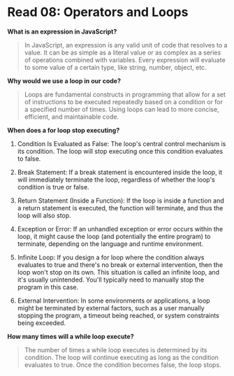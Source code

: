 # Read 08: Operators and Loops

**What is an expression in JavaScript?**

>In JavaScript, an expression is any valid unit of code that resolves to a value. It can be as simple as a literal value or as complex as a series of operations combined with variables. Every expression will evaluate to some value of a certain type, like string, number, object, etc.

**Why would we use a loop in our code?**

>Loops are fundamental constructs in programming that allow for a set of instructions to be executed repeatedly based on a condition or for a specified number of times. Using loops can lead to more concise, efficient, and maintainable code.

**When does a for loop stop executing?**

1. Condition Is Evaluated as False: The loop's central control mechanism is its condition. The loop will stop executing once this condition evaluates to false.

2. Break Statement: If a break statement is encountered inside the loop, it will immediately terminate the loop, regardless of whether the loop's condition is true or false.

3. Return Statement (Inside a Function): If the loop is inside a function and a return statement is executed, the function will terminate, and thus the loop will also stop.

4. Exception or Error: If an unhandled exception or error occurs within the loop, it might cause the loop (and potentially the entire program) to terminate, depending on the language and runtime environment.

5. Infinite Loop: If you design a for loop where the condition always evaluates to true and there's no break or external intervention, then the loop won't stop on its own. This situation is called an infinite loop, and it's usually unintended. You'll typically need to manually stop the program in this case.

6. External Intervention: In some environments or applications, a loop might be terminated by external factors, such as a user manually stopping the program, a timeout being reached, or system constraints being exceeded.

**How many times will a while loop execute?**

>The number of times a while loop executes is determined by its condition. The loop will continue executing as long as the condition evaluates to true. Once the condition becomes false, the loop stops.

